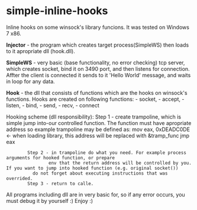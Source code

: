 # simple-inline-hooks
Inline hooks on some winsock's library funcions. 
It was tested on Windows 7 x86.

**Injector** - the program which creates target process(SimpleWS) then loads to it apropriate dll (hook.dll). 

**SimpleWS** - very basic (base functionality, no error checking) tcp server, which creates socket, bind it on 3490 port, and then listens 
              for connection. Affter the client is connected it sends to it 'Hello World' message, and waits in loop for any data.

**Hook** - the dll that consists of functions which are the hooks on winsock's functions.
           Hooks are created on following functions: 
           - socket,
           - accept,
           - listen, 
           - bind, 
           - send, 
           - recv, 
           - connect 
         
Hooking scheme (dll responsibility):
			Step 1 - create trampoline, which is simple jump into-our controlled function.
					The function must have apropriate address so example trampoline may be defined as:
					mov eax, 0xDEADC0DE <- when loading library, this address will be replaced with &tramp_func
					jmp eax 

			Step 2 - in trampoline do what you need. For example process arguments for hooked function, or prepare 
			        env that the return address will be controlled by you. If you want to jump into hooked function (e.g. original socket())
              do not forget about executing instructions that was overrided.
			Step 3 - return to calle.
         
All programs including dll are in very basic for, so if any error occurs, you must debug it by yourself :) 
Enjoy :) 
